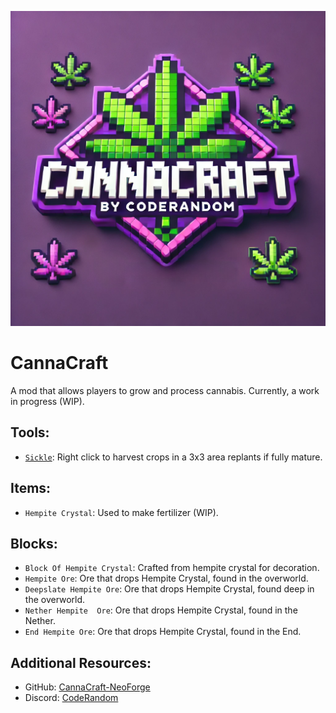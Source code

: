 ![canna_craft.png](canna_craft.png)
# CannaCraft
A mod that allows players to grow and process cannabis. Currently, a work in progress (WIP).

## Tools:
- [`Sickle`](https://github.com/CodeRandomMC/CanaCraft-NeoForge/wiki/Sickle): Right click to harvest crops in a 3x3 area replants if fully mature.

## Items:
- `Hempite Crystal`: Used to make fertilizer (WIP).

## Blocks:
- `Block Of Hempite Crystal`: Crafted from hempite crystal for decoration.
- `Hempite Ore`: Ore that drops Hempite Crystal, found in the overworld.
- `Deepslate Hempite Ore`: Ore that drops Hempite Crystal, found deep in the overworld.
- `Nether Hempite  Ore`: Ore that drops Hempite Crystal, found in the Nether.
- `End Hempite Ore`: Ore that drops Hempite Crystal, found in the End.

## Additional Resources:
- GitHub: [CannaCraft-NeoForge](https://github.com/CodeRandomMC/CanaCraft-NeoForge)
- Discord: [CodeRandom](https://discord.gg/vwudfztXGS)